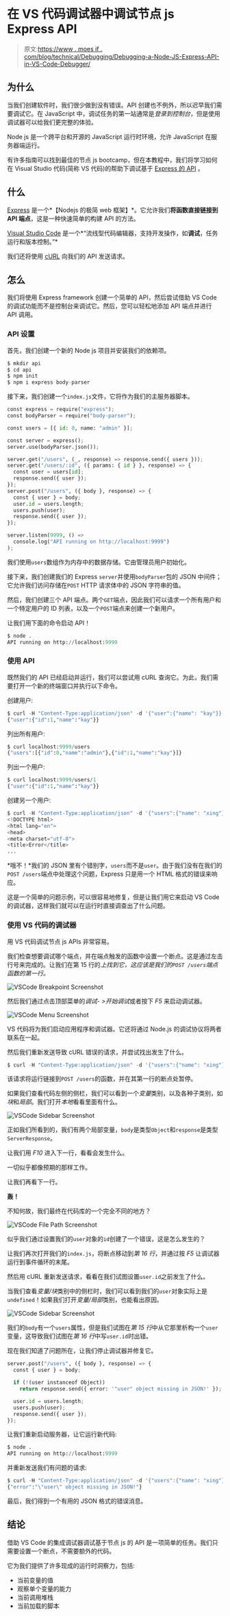 # 在 VS 代码调试器中调试节点 js Express API

> 原文:[https://www . moes if . com/blog/technical/Debugging/Debugging-a-Node-JS-Express-API-in-VS-Code-Debugger/](https://www.moesif.com/blog/technical/debugging/Debugging-a-Node-JS-Express-API-in-VS-Code-Debugger/)

## 为什么

当我们创建软件时，我们很少做到没有错误。API 创建也不例外，所以迟早我们需要调试它。在 JavaScript 中，调试任务的第一站通常是*登录到控制台*，但是使用调试器可以给我们更完整的体验。

Node js 是一个跨平台和开源的 JavaScript 运行时环境，允许 JavaScript 在服务器端运行。

有许多指南可以找到最佳的节点 js bootcamp，但在本教程中，我们将学习如何在 Visual Studio 代码(简称 VS 代码)的帮助下调试基于 [Express 的 API](/blog/api-guide/development/api-resources-for-nodejs-developers/) 。

## 什么

[Express](https://expressjs.com/) 是一个*【Nodejs 的极简 web 框架】*。它允许我们**将函数直接链接到 API 端点**，这是一种快速简单的构建 API 的方法。

[Visual Studio Code](https://code.visualstudio.com/) 是一个*“流线型代码编辑器，支持开发操作，如**调试**，任务运行和版本控制。”*

我们还将使用 [cURL](https://curl.haxx.se/) 向我们的 API 发送请求。

## 怎么

我们将使用 Express framework 创建一个简单的 API，然后尝试借助 VS Code 的调试功能而不是控制台来调试它。然后，您可以轻松地添加 API 端点并进行 API 调用。

### API 设置

首先，我们创建一个新的 Node js 项目并安装我们的依赖项。

```py
$ mkdir api
$ cd api
$ npm init
$ npm i express body-parser 
```

接下来，我们创建一个`index.js`文件，它将作为我们的主服务器脚本。

```py
const express = require("express");
const bodyParser = require("body-parser");

const users = [{ id: 0, name: "admin" }];

const server = express();
server.use(bodyParser.json());

server.get("/users", (_, response) => response.send({ users }));
server.get("/users/:id", ({ params: { id } }, response) => {
  const user = users[id];
  response.send({ user });
});
server.post("/users", ({ body }, response) => {
  const { user } = body;
  user.id = users.length;
  users.push(user);
  response.send({ user });
});

server.listen(9999, () =>
  console.log("API running on http://localhost:9999")
); 
```

我们使用`users`数组作为内存中的数据存储。它由管理员用户初始化。

接下来，我们创建我们的 Express `server`并使用`bodyParser`包的 JSON 中间件；它允许我们访问存储在`POST` HTTP 请求体中的 JSON 字符串的值。

然后，我们创建三个 API 端点。两个`GET`端点，因此我们可以请求一个所有用户和一个特定用户的 ID 列表，以及一个`POST`端点来创建一个新用户。

让我们用下面的命令启动 API！

```py
$ node .
API running on http://localhost:9999 
```

### 使用 API

既然我们的 API 已经启动并运行，我们可以尝试用 cURL 查询它。为此，我们需要打开一个新的终端窗口并执行以下命令。

创建用户:

```py
$ curl -H "Content-Type:application/json" -d '{"user":{"name": "kay"}}' localhost:9999/users
{"user":{"id":1,"name":"kay"}} 
```

列出所有用户:

```py
$ curl localhost:9999/users
{"users":[{"id":0,"name":"admin"},{"id":1,"name":"kay"}]} 
```

列出一个用户:

```py
$ curl localhost:9999/users/1
{"user":{"id":1,"name":"kay"}} 
```

创建另一个用户:

```py
$ curl -H "Content-Type:application/json" -d '{"users":{"name": "xing"}}' localhost:9999/users
<!DOCTYPE html>
<html lang="en">
<head>
<meta charset="utf-8">
<title>Error</title>
... 
```

*哦不！*我们的 JSON 里有个错别字，`users`而不是`user`。由于我们没有在我们的`POST /users`端点中处理这个问题，Express 只是用一个 HTML 格式的错误来响应。

这是一个简单的问题示例，可以很容易地修复，但是让我们用它来启动 VS Code 的调试器，这样我们就可以在运行时直接调查出了什么问题。

### 使用 VS 代码的调试器

用 VS 代码调试节点 js APIs 非常容易。

我们检查想要调试哪个端点，并在端点触发的函数中设置一个断点。这是通过左击行号来完成的。让我们在第 15 行的*上找到它，这应该是我们的`POST /users`端点函数的第一行。*

![VSCode Breakpoint Screenshot](img/14addb1dde59a07a7e4c3e547d77f8f6.png)

然后我们通过点击顶部菜单的*调试- >开始调试*或者按下 *F5* 来启动调试器。

![VSCode Menu Screenshot](img/c97bc973130886f8192f368658674813.png)

VS 代码将为我们启动应用程序和调试器。它还将通过 Node.js 的调试协议将两者联系在一起。

然后我们重新发送导致 cURL 错误的请求，并尝试找出发生了什么。

```py
$ curl -H "Content-Type:application/json" -d '{"users":{"name": "xing"}}' localhost:9999/users 
```

该请求将运行链接到`POST /users`的函数，并在其第一行的断点处暂停。

如果我们查看代码左侧的侧栏，我们可以看到一个*变量*类别，以及各种子类别，如*块*和*局部*。我们打开*本地*看看里面有什么。

![VSCode Sidebar Screenshot](img/0530717d3fc317122e0510379ad989ec.png)

正如我们所看到的，我们有两个局部变量，`body`是类型`Object`和`response`是类型`ServerResponse`。

让我们用 *F10* 进入下一行，看看会发生什么。

一切似乎都像预期的那样工作。

让我们再看下一行。

**轰！**

不知何故，我们最终在代码库的一个完全不同的地方？

![VSCode File Path Screenshot](img/94e69a918d7e104cca17d71f5aa4f418.png)

似乎我们通过设置我们的`user`对象的`id`创建了一个错误，这是怎么发生的？

让我们再次打开我们的`index.js`，将断点移动到*第 16 行*，并通过按 *F5* 让调试器运行到事件循环的末尾。

然后用 cURL 重新发送请求，看看在我们试图设置`user.id`之前发生了什么。

当我们查看*变量/块*类别中的侧栏时，我们可以看到我们的`user`对象实际上是`undefined`！如果我们打开*变量/局部*类别，也能看出原因。

![VSCode Sidebar Screenshot](img/44279e727fa32a4acaf9a96d56378d23.png)

我们的`body`有一个`users`属性，但是我们试图在*第 15 行*中从它那里析构一个`user`变量，这导致我们试图在*第 16 行*中写`user.id`时出错。

现在我们知道了问题所在，让我们停止调试器并修复它。

```py
server.post("/users", ({ body }, response) => {
  const { user } = body;

  if (!(user instanceof Object))
    return response.send({ error: '"user" object missing in JSON!' });

  user.id = users.length;
  users.push(user);
  response.send({ user });
}); 
```

让我们重新启动服务器，让它运行新代码:

```py
$ node .
API running on http://localhost:9999 
```

并重新发送我们有问题的请求:

```py
$ curl -H "Content-Type:application/json" -d '{"users":{"name": "xing"}}' localhost:9999/users
{"error":"\"user\" object missing in JSON!"} 
```

最后，我们得到一个有用的 JSON 格式的错误消息。

## 结论

借助 VS Code 的集成调试器调试基于节点 js 的 API 是一项简单的任务。我们只需要设置一个断点，不需要额外的代码。

它为我们提供了许多现成的运行时洞察力，包括:

*   当前变量的值
*   观察单个变量的能力
*   当前调用堆栈
*   当前加载的脚本